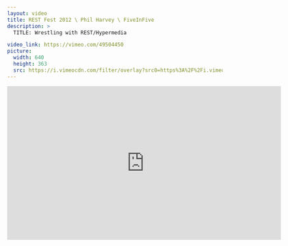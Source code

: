 ```yaml
---
layout: video
title: REST Fest 2012 \ Phil Harvey \ FiveInFive
description: >
  TITLE: Wrestling with REST/Hypermedia

video_link: https://vimeo.com/49504450
picture:
  width: 640
  height: 363
  src: https://i.vimeocdn.com/filter/overlay?src0=https%3A%2F%2Fi.vimeocdn.com%2Fvideo%2F341584304_640x363.jpg&src1=http%3A%2F%2Ff.vimeocdn.com%2Fp%2Fimages%2Fcrawler_play.png
---
```

<iframe src="https://player.vimeo.com/video/49504450?title=0&byline=0&portrait=0&badge=0&autopause=0&player_id=0" width="640" height="360" frameborder="0" title="REST Fest 2012 \ Phil Harvey \ FiveInFive" webkitallowfullscreen mozallowfullscreen allowfullscreen></iframe>